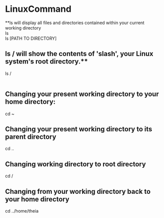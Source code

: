 # LinuxCommand

**ls will display all files and directories contained within your current working directory </br>
ls </br>
ls [PATH TO DIRECTORY] </br>
## ls / will show the contents of 'slash', your Linux system's root directory.** </br>
ls / </br></br>

## Changing your present working directory to your home directory:</br>
cd ~ </br>
## Changing your present working directory to its parent directory </br>
cd .. </br>
## Changing working directory to root directory </br>
cd / </br>
## Changing from your working directory back to your home directory </br>
cd ../home/theia </br>


